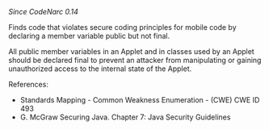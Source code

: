
*Since CodeNarc 0.14*

Finds code that violates secure coding principles for mobile code by declaring a member variable public but not final.

All public member variables in an Applet and in classes used by an Applet should be declared final to prevent an attacker
from manipulating or gaining unauthorized access to the internal state of the Applet.

References:
  * Standards Mapping - Common Weakness Enumeration - (CWE) CWE ID 493
  * G. McGraw Securing Java. Chapter 7: Java Security Guidelines
